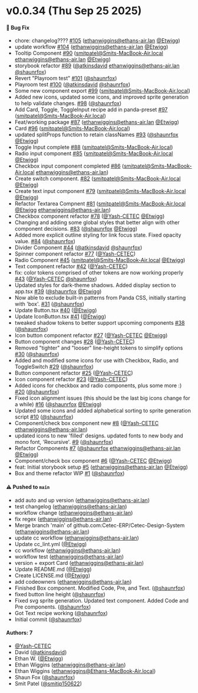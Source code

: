 # v0.0.34 (Thu Sep 25 2025)

#### 🐛 Bug Fix

- chore: changelog???? [#105](https://github.com/Cetec-ERP/Cetec-Design-System/pull/105) (ethanwiggins@ethans-air.lan [@Etwigg](https://github.com/Etwigg))
- update workflow [#104](https://github.com/Cetec-ERP/Cetec-Design-System/pull/104) (ethanwiggins@ethans-air.lan [@Etwigg](https://github.com/Etwigg))
- Tooltip Component [#90](https://github.com/Cetec-ERP/Cetec-Design-System/pull/90) (smitpatel@Smits-MacBook-Air.local ethanwiggins@ethans-air.lan [@Etwigg](https://github.com/Etwigg))
- storybook refactor [#89](https://github.com/Cetec-ERP/Cetec-Design-System/pull/89) ([@atkinsdavid](https://github.com/atkinsdavid) ethanwiggins@ethans-air.lan [@shaunrfox](https://github.com/shaunrfox))
- Revert "Playroom test" [#101](https://github.com/Cetec-ERP/Cetec-Design-System/pull/101) ([@shaunrfox](https://github.com/shaunrfox))
- Playroom test [#100](https://github.com/Cetec-ERP/Cetec-Design-System/pull/100) ([@atkinsdavid](https://github.com/atkinsdavid) [@shaunrfox](https://github.com/shaunrfox))
- Some new component export [#99](https://github.com/Cetec-ERP/Cetec-Design-System/pull/99) (smitpatel@Smits-MacBook-Air.local)
- Added new icons, updated some icons, and improved sprite generation to help validate changes. [#98](https://github.com/Cetec-ERP/Cetec-Design-System/pull/98) ([@shaunrfox](https://github.com/shaunrfox))
- Add Card, Toggle, ToggleInput recipe add in panda-preset [#97](https://github.com/Cetec-ERP/Cetec-Design-System/pull/97) (smitpatel@Smits-MacBook-Air.local)
- Feat/working package [#87](https://github.com/Cetec-ERP/Cetec-Design-System/pull/87) (ethanwiggins@ethans-air.lan [@Etwigg](https://github.com/Etwigg))
- Card [#96](https://github.com/Cetec-ERP/Cetec-Design-System/pull/96) (smitpatel@Smits-MacBook-Air.local)
- updated splitProps function to retain classNames [#93](https://github.com/Cetec-ERP/Cetec-Design-System/pull/93) ([@shaunrfox](https://github.com/shaunrfox) [@Etwigg](https://github.com/Etwigg))
- Toggle Input complete [#88](https://github.com/Cetec-ERP/Cetec-Design-System/pull/88) (smitpatel@Smits-MacBook-Air.local)
- Radio input component [#85](https://github.com/Cetec-ERP/Cetec-Design-System/pull/85) (smitpatel@Smits-MacBook-Air.local [@Etwigg](https://github.com/Etwigg))
- Checkbox input component completed [#86](https://github.com/Cetec-ERP/Cetec-Design-System/pull/86) (smitpatel@Smits-MacBook-Air.local ethanwiggins@ethans-air.lan)
- Create switch component. [#82](https://github.com/Cetec-ERP/Cetec-Design-System/pull/82) (smitpatel@Smits-MacBook-Air.local [@Etwigg](https://github.com/Etwigg))
- Create text input component [#79](https://github.com/Cetec-ERP/Cetec-Design-System/pull/79) (smitpatel@Smits-MacBook-Air.local [@Etwigg](https://github.com/Etwigg))
- Refactor Textarea Compnent [#81](https://github.com/Cetec-ERP/Cetec-Design-System/pull/81) (smitpatel@Smits-MacBook-Air.local [@Etwigg](https://github.com/Etwigg) ethanwiggins@ethans-air.lan)
- Checkbox component refactor [#78](https://github.com/Cetec-ERP/Cetec-Design-System/pull/78) ([@Yash-CETEC](https://github.com/Yash-CETEC) [@Etwigg](https://github.com/Etwigg))
- Changing and adding some global styles that better align with other component decisions. [#83](https://github.com/Cetec-ERP/Cetec-Design-System/pull/83) ([@shaunrfox](https://github.com/shaunrfox) [@Etwigg](https://github.com/Etwigg))
- Added more explicit outline styling for link focus state. Fixed opacity value. [#84](https://github.com/Cetec-ERP/Cetec-Design-System/pull/84) ([@shaunrfox](https://github.com/shaunrfox))
- Divider Component [#44](https://github.com/Cetec-ERP/Cetec-Design-System/pull/44) ([@atkinsdavid](https://github.com/atkinsdavid) [@shaunrfox](https://github.com/shaunrfox))
- Spinner component refactor [#77](https://github.com/Cetec-ERP/Cetec-Design-System/pull/77) ([@Yash-CETEC](https://github.com/Yash-CETEC))
- Radio Component [#45](https://github.com/Cetec-ERP/Cetec-Design-System/pull/45) (smitpatel@Smits-MacBook-Air.local [@Etwigg](https://github.com/Etwigg))
- Text component refactor [#42](https://github.com/Cetec-ERP/Cetec-Design-System/pull/42) ([@Yash-CETEC](https://github.com/Yash-CETEC))
- fix: color tokens comprised of other tokens are now working properly [#43](https://github.com/Cetec-ERP/Cetec-Design-System/pull/43) ([@Yash-CETEC](https://github.com/Yash-CETEC) [@shaunrfox](https://github.com/shaunrfox))
- Updated styles for dark-theme shadows. Added display section to app.tsx [#39](https://github.com/Cetec-ERP/Cetec-Design-System/pull/39) ([@shaunrfox](https://github.com/shaunrfox) [@Etwigg](https://github.com/Etwigg))
- Now able to exclude built-in patterns from Panda CSS, initially starting with 'box'. [#31](https://github.com/Cetec-ERP/Cetec-Design-System/pull/31) ([@shaunrfox](https://github.com/shaunrfox))
- Update Button.tsx [#40](https://github.com/Cetec-ERP/Cetec-Design-System/pull/40) ([@Etwigg](https://github.com/Etwigg))
- Update IconButton.tsx [#41](https://github.com/Cetec-ERP/Cetec-Design-System/pull/41) ([@Etwigg](https://github.com/Etwigg))
- tweaked shadow tokens to better support upcoming components [#38](https://github.com/Cetec-ERP/Cetec-Design-System/pull/38) ([@shaunrfox](https://github.com/shaunrfox))
- Icon button component refactor [#27](https://github.com/Cetec-ERP/Cetec-Design-System/pull/27) ([@Yash-CETEC](https://github.com/Yash-CETEC) [@Etwigg](https://github.com/Etwigg))
- Button component changes [#28](https://github.com/Cetec-ERP/Cetec-Design-System/pull/28) ([@Yash-CETEC](https://github.com/Yash-CETEC))
- Removed "tighter" and "looser" line-height tokens to simplify options [#30](https://github.com/Cetec-ERP/Cetec-Design-System/pull/30) ([@shaunrfox](https://github.com/shaunrfox))
- Added and modified some icons for use with Checkbox, Radio, and ToggleSwitch [#29](https://github.com/Cetec-ERP/Cetec-Design-System/pull/29) ([@shaunrfox](https://github.com/shaunrfox))
- Button component refactor [#25](https://github.com/Cetec-ERP/Cetec-Design-System/pull/25) ([@Yash-CETEC](https://github.com/Yash-CETEC))
- Icon component refactor [#23](https://github.com/Cetec-ERP/Cetec-Design-System/pull/23) ([@Yash-CETEC](https://github.com/Yash-CETEC))
- Added icons for checkbox and radio components, plus some more :) [#20](https://github.com/Cetec-ERP/Cetec-Design-System/pull/20) ([@shaunrfox](https://github.com/shaunrfox))
- Fixed icon alignment issues (this should be the last big icons change for a while) [#16](https://github.com/Cetec-ERP/Cetec-Design-System/pull/16) ([@shaunrfox](https://github.com/shaunrfox) [@Etwigg](https://github.com/Etwigg))
- Updated some icons and added alphabetical sorting to sprite generation script [#10](https://github.com/Cetec-ERP/Cetec-Design-System/pull/10) ([@shaunrfox](https://github.com/shaunrfox))
- Component/check box component new [#8](https://github.com/Cetec-ERP/Cetec-Design-System/pull/8) ([@Yash-CETEC](https://github.com/Yash-CETEC) ethanwiggins@ethans-air.lan)
- updated icons to new 'filled' designs. updated fonts to new body and mono font, 'Recursive'. [#9](https://github.com/Cetec-ERP/Cetec-Design-System/pull/9) ([@shaunrfox](https://github.com/shaunrfox))
- Refactor Components [#7](https://github.com/Cetec-ERP/Cetec-Design-System/pull/7) ([@shaunrfox](https://github.com/shaunrfox) ethanwiggins@ethans-air.lan [@Etwigg](https://github.com/Etwigg))
- Component/check box component [#6](https://github.com/Cetec-ERP/Cetec-Design-System/pull/6) ([@Yash-CETEC](https://github.com/Yash-CETEC) [@Etwigg](https://github.com/Etwigg))
- feat: Initial storybook setup [#5](https://github.com/Cetec-ERP/Cetec-Design-System/pull/5) (ethanwiggins@ethans-air.lan [@Etwigg](https://github.com/Etwigg))
- Box and theme refactor WIP [#1](https://github.com/Cetec-ERP/Cetec-Design-System/pull/1) ([@shaunrfox](https://github.com/shaunrfox))

#### ⚠️ Pushed to `main`

- add auto and up version (ethanwiggins@ethans-air.lan)
- test changelog (ethanwiggins@ethans-air.lan)
- workflow change (ethanwiggins@ethans-air.lan)
- fix regex (ethanwiggins@ethans-air.lan)
- Merge branch 'main' of github.com:Cetec-ERP/Cetec-Design-System (ethanwiggins@ethans-air.lan)
- update cc workflow (ethanwiggins@ethans-air.lan)
- Update cc_lint.yml ([@Etwigg](https://github.com/Etwigg))
- cc workflow (ethanwiggins@ethans-air.lan)
- workflow test (ethanwiggins@ethans-air.lan)
- version + export Card (ethanwiggins@ethans-air.lan)
- Update README.md ([@Etwigg](https://github.com/Etwigg))
- Create LICENSE.md ([@Etwigg](https://github.com/Etwigg))
- add codeowners (ethanwiggins@ethans-air.lan)
- Finished Box component. Modified Code, Pre, and Text. ([@shaunrfox](https://github.com/shaunrfox))
- fixed button line height ([@shaunrfox](https://github.com/shaunrfox))
- Fixed svg sprite generation. Updated text component. Added Code and Pre components. ([@shaunrfox](https://github.com/shaunrfox))
- Got Text recipe working ([@shaunrfox](https://github.com/shaunrfox))
- Initial commit ([@shaunrfox](https://github.com/shaunrfox))

#### Authors: 7

- [@Yash-CETEC](https://github.com/Yash-CETEC)
- David ([@atkinsdavid](https://github.com/atkinsdavid))
- Ethan W. ([@Etwigg](https://github.com/Etwigg))
- Ethan Wiggins (ethanwiggins@ethans-air.lan)
- Ethan Wiggins (ethanwiggins@Ethans-MacBook-Air.local)
- Shaun Fox ([@shaunrfox](https://github.com/shaunrfox))
- Smit Patel ([@smitjp150622](https://github.com/smitjp150622))
